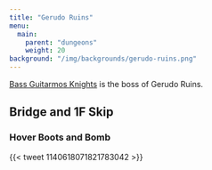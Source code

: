 ```yaml
---
title: "Gerudo Ruins"
menu:
  main:
    parent: "dungeons"
    weight: 20
background: "/img/backgrounds/gerudo-ruins.png"
---
```


[Bass Guitarmos Knights](/bosses/bass-guitarmos-knights) is the boss of Gerudo Ruins.

## Bridge and 1F Skip

### Hover Boots and Bomb

{{< tweet 1140618071821783042 >}}
